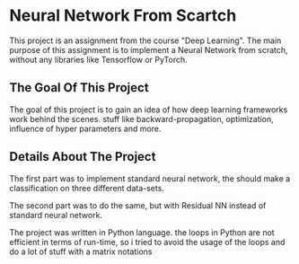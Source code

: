 
# Neural Network From Scartch 

This project is an assignment from the course "Deep Learning".
The main purpose of this assignment is to implement a Neural Network from scratch, without any libraries 
like Tensorflow or PyTorch. 

## The Goal Of This Project
The goal of this project is to gain an idea of how deep learning frameworks work behind the
scenes.
stuff like backward-propagation, optimization, influence of hyper parameters and more.

## Details About The Project
The first part was to implement standard neural network, the 
should make a classification on three different data-sets.

The second part was to do the same, but with Residual NN instead of 
standard neural network.

The project was written in Python language. the loops in Python
are not efficient in terms of run-time, so i tried to avoid the usage of the
loops and do a lot of stuff with a matrix notations
